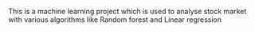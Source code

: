 This is a machine learning project which is used to analyse stock market with various algorithms like Random forest and Linear regression
